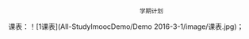                                          学期计划
课表：！[1课表](All-StudyImoocDemo/Demo 2016-3-1/image/课表.jpg)；